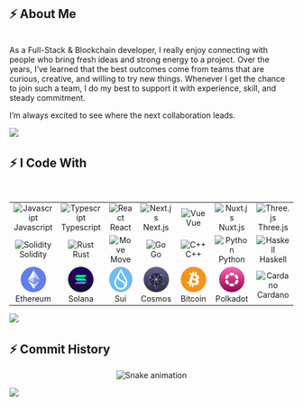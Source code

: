 
## ⚡ About Me
<br />
<div>
  As a Full-Stack & Blockchain developer, I really enjoy connecting with people who bring fresh ideas and strong energy to a project. Over the years, I’ve learned that the best outcomes come from teams that are curious, creative, and willing to try new things. Whenever I get the chance to join such a team, I do my best to support it with experience, skill, and steady commitment.

I’m always excited to see where the next collaboration leads.
</div>

<p><img src="https://user-images.githubusercontent.com/73097560/115834477-dbab4500-a447-11eb-908a-139a6edaec5c.gif"></p>


## ⚡ I Code With
<br />

<table align="center">
  <tr>
      <td align="center" width="90">
        <img src="https://techstack-generator.vercel.app/js-icon.svg" alt="Javascript" width="45" height="45" />
        <br>Javascript
      </td>
      <td align="center" width="90">
        <img src="https://techstack-generator.vercel.app/ts-icon.svg" alt="Typescript" width="45" height="45" />
        <br>Typescript
      </td>
      <td align="center" width="90">
        <img src="https://techstack-generator.vercel.app/react-icon.svg" alt="React" width="45" height="45" />
        <br>React
      </td>
      <td align="center" width="90">
        <img src="https://skillicons.dev/icons?i=nextjs" width="45" height="45" alt="Next.js" />
        <br>Next.js
      </td>
      <td align="center" width="90">
        <img src="https://skillicons.dev/icons?i=vue" width="45" height="45" alt="Vue" />
        <br>Vue
      </td>
      <td align="center" width="90">
        <img src="https://skillicons.dev/icons?i=nuxtjs" width="45" height="45" alt="Nuxt.js" />
        <br>Nuxt.js
      </td>
      <td align="center" width="90">
        <img src="https://skillicons.dev/icons?i=threejs" width="45" height="45" alt="Three.js" />
        <br>Three.js
      </td>
    </tr>
    <tr>
        <td align="center" width="90">
            <img src="https://skillicons.dev/icons?i=solidity" width="45" height="45" alt="Solidity" />
            <br>Solidity
        </td>
        <td align="center" width="90">
          <img src="https://skillicons.dev/icons?i=rust" width="45" height="45" alt="Rust" />
            <br>Rust
          </td>
        </td>
        <td align="center" width="90">
          <img src="https://encrypted-tbn0.gstatic.com//images?q=tbn:ANd9GcSuRdb4_focjsWqkyliwr0HODbFhoxKKBl_DXQKFvVesy6RGLIdnYZoL-BIkH6KF0x-9tk&usqp=CAU" width="45" height="45" alt="Move" />
            <br>Move
          </td>
        </td>
        <td align="center" width="90">
          <img src="https://skillicons.dev/icons?i=go" width="45" height="45" alt="Go" />
            <br>Go
          </td>
        </td>
        <td align="center" width="90">
          <img src="https://skillicons.dev/icons?i=cpp" width="45" height="45" alt="C++" />
            <br>C++
          </td>
        </td>
        <td align="center" width="90">
          <img src="https://techstack-generator.vercel.app/python-icon.svg" width="45" height="45" alt="Python" />
            <br>Python
          </td>
        </td>
        <td align="center" width="90">
          <img src="https://encrypted-tbn0.gstatic.com//images?q=tbn:ANd9GcTpog5LW3Oy837CzTY5ngVJP8BGPpQ8LF4XpQ&s" width="45" height="45" alt="Haskell" />
            <br>Haskell
          </td>
        </td>
    </tr>
    <tr>
        <td align="center" width="90">
          <img src="./icons/ethereum.png" width="45" height="45" alt="Ethereum" />
             <br>Ethereum
        </td>
        <td align="center" width="90">
          <img src="./icons/solana.png" height="45" alt="Solana">
              <br>Solana
        </td>
        <td align="center" width="90">
          <img src="./icons/sui.png" height="45" alt="Sui">
              <br>Sui
        </td>
        <td align="center" width="90">
          <img src="./icons/cosmos.png" height="45" alt="Cosmos">
              <br>Cosmos
        </td>
        <td align="center" width="90">
          <img src="./icons/Bitcoin.svg" height="45" alt="Bitcoin">
              <br>Bitcoin
        </td>
        <td align="center" width="90">
          <img src="./icons/polkadot.png" height="45" alt="Polkadot">
              <br>Polkadot
        </td>
        <td align="center" width="90">
          <img src="https://encrypted-tbn0.gstatic.com//images?q=tbn:ANd9GcS5yHjHrpuYeDRjEnF_slrmpvFa3FBy-aoLAA&s" height="45" alt="Cardano">
              <br>Cardano
        </td>
    </tr>
</table>

<p><img src="https://user-images.githubusercontent.com/73097560/115834477-dbab4500-a447-11eb-908a-139a6edaec5c.gif"></p>

## ⚡ Commit History
<div align=center>
<!-- 🐍 GitHub Contribution Snake -->
<img src="https://raw.githubusercontent.com/infiniteriseup/infiniteriseup/output/github-contribution-grid-snake.svg" alt="Snake animation" />
</div>
<p><img src="https://user-images.githubusercontent.com/73097560/115834477-dbab4500-a447-11eb-908a-139a6edaec5c.gif"></p>
